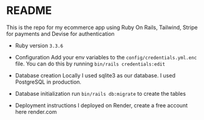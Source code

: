 # README

This is the repo for my ecommerce app using Ruby On Rails, Tailwind, Stripe for payments and Devise for authentication


* Ruby version
`3.3.6`

* Configuration
Add your env variables to the `config/credentials.yml.enc` file. You can do this by running `bin/rails credentials:edit`

* Database creation
Locally I used sqlite3 as our database. I used PostgreSQL in production.

* Database initialization
run `bin/rails db:migrate` to create the tables

* Deployment instructions
I deployed on Render, create a free account here render.com
